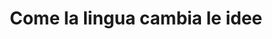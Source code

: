 ---
title: "Come la lingua cambia le idee"
featuredMonth: Proposte
featuredTitle: Le attività per la tua classe
featuredText: "#1 Excepteur in qui commodo exercitation sunt. Ea proident elit sint qui. Culpa duis enim eu enim ut irure velit id mollit ea sunt sit exercitation. Et enim aute esse reprehenderit velit velit labore eu dolore aliqua."
layout: index.njk
---